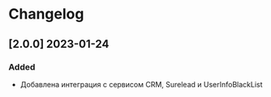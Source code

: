 # Changelog
## [2.0.0] 2023-01-24
### Added
- Добавлена интеграция с сервисом CRM, Surelead и UserInfoBlackList

